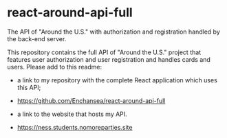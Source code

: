 # react-around-api-full
The API of "Around the U.S." with authorization and registration handled by the back-end server.

This repository contains the full API of "Around the U.S." project that features user authorization and user registration and handles cards and users. Please add to this readme:
* a link to my repository with the complete React application which uses this API;
* https://github.com/Enchansea/react-around-api-full

* a link to the website that hosts my API.
* https://ness.students.nomoreparties.site
